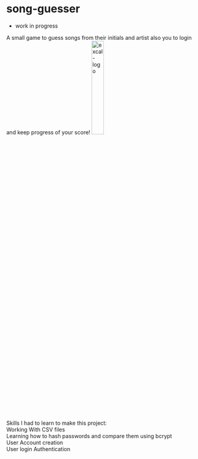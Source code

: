 # song-guesser
- work in progress <br />

A small game to guess songs from their initials and artist also you to login and keep progress of your score!
<img src="https://user-images.githubusercontent.com/91800528/180815037-32aca979-c0f5-4905-a6c3-3c86be7d2ec7.png" alt="excal-logo" width="25%"/>

Skills I had to learn to make this project: <br />
  Working With CSV files <br />
  Learning how to hash passwords and compare them using bcrypt <br />
  User Account creation <br />
  User login Authentication <br />
